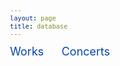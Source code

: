 ```yaml
---
layout: page
title: database
---
```


<style>
	body {font: 400 12px/1 -apple-system,BlinkMacSystemFont,"Segoe UI",Roboto,Helvetica,Arial,sans-serif,"Apple Color Emoji","Segoe UI Emoji","Segoe UI Symbol"}
	h1 { font-size: 40px; }
	th { text-align: left; }
	table.browse-works, table.browse-concerts { min-width: 1000px;}
	table.browse-works, table.browse-concerts { margin-left: auto; margin-right: auto; } /* center table */
	table.browse-works, table.browse-concerts { border-collapse: collapse; } /* don't put gaps between cells */
	table.browse-works th, table.browse-concerts th { background:skyblue; }
	table.browse-works td, table.browse-concerts td, table.browse th, table.browse-concerts th {padding-left: 2px; padding-top: 2px; padding: 2px}
	table.browse-works tr:hover, table.browse-concerts tr:hover { background:#ff000011; }
	a { text-decoration: none; }
	span.browse-interface { margin-top: 30px; margin-bottom: 30px; }
	.wrapper {margin-left: 10px;}
	table.browse-works td:nth-child(2) {min-width: 125px;}
	table.browse-works td:nth-child(4) {white-space: nowrap;}
	table.browse-works td:nth-child(5) {min-width: 100px}
	table.browse-works td:nth-child(6) {min-width: 150px;}
	table.browse-works td:nth-child(7) {min-width: 200px;}
	table.browse-concerts td:nth-child(1) {white-space: nowrap;}
	table.browse-concerts td:nth-child(2) {min-width: 250px;}
	table.browse-concerts td:nth-child(3) {min-width: 200px;}
	table.browse-concerts td:nth-child(4) {min-width: 200px;}
	table.browse-concerts td:nth-child(5) {min-width: 200px;}
	select.source {max-width: 250px}
	span.sheet-button {
		font: 400 18px/1 -apple-system,BlinkMacSystemFont,"Segoe UI",Roboto,Helvetica,Arial,sans-serif,"Apple Color Emoji","Segoe UI Emoji","Segoe UI Symbol";
		color: #0645AD;
		display: inline-block;
		padding-bottom: 25px;
		padding-right: 25px;
	}
	span.sheet-button:hover {
 		text-decoration: underline;
 	}

</style>

<script>

//////////////////////////////
//
// Click manager for selecting which worksheet data to browse:
//

document.addEventListener("click", function (event) {
	let clickedElement = event.target;
	let targetButton = clickedElement.closest(".sheet-button");
	if (!targetButton) {
		return;
	}
	let name = targetButton.dataset.sheet;
	displaySheet(name);
});



//////////////////////////////
//
// displaySheet -- Select the browse interface for a specific worksheet.
//

function displaySheet(name) {
	let list = document.querySelectorAll(".sheet-display");
	for (let i=0; i<list.length; i++) {
		let sheet = list[i];
		let sheetName = sheet.dataset.sheet;
		sheet.style.display = (name == sheetName ? "block" : "none");
	}
}


</script>


<div id="sheet-select">
	<span class="sheet-button" data-sheet="works">Works</span>
	<span class="sheet-button" data-sheet="concerts">Concerts</span>
</div>

<div id="browse-interface">
	<div class="sheet-display" data-sheet="works">
		<div class="search-interface"></div>
		<div class="results-list"></div>
	</div>
	<div class="sheet-display" data-sheet="concerts">
		<div class="search-interface"></div>
		<div class="results-list"></div>
	</div>
</div>

<script>
// vim: ts=3:nowrap

let EMC = {};
EMC.results = {};  // elements for displaying search results by sheet name.
EMC.menus = {}; // elements for displaying search menus by sheet name.
EMC.activeResults = null;
EMC.index = {};    // header name mapping by sheet.
EMC.index.works = {};  // header names for works sheet.
EMC.index.concerts = {};  // header names for works concerts.
EMC.METADATA = {};
EMC.METADATA.works = {% include_relative works.json %};
EMC.METADATA.concerts = {% include_relative concerts.json %};

EMC.index.works.name          = "Standardized Name of Work";
EMC.index.works.composer      = "Probable Composer";
EMC.index.works.voices        = "Voices";
EMC.index.works.composername  = "Composer Name as Listed in Program";
EMC.index.works.conflattr     = "Conflicting Attributions";
EMC.index.works.language	   = "Language";
EMC.index.works.language2	   = "Second Language";
EMC.index.works.monopoly	   = "Monophonic/Polyphonic";
EMC.index.works.sacrsec	      = "Sacred/Secular";
EMC.index.works.vocinstr	   = "Vocal/Instrumental";
EMC.index.works.genre   	   = "Genre";
EMC.index.works.source    	   = "Source of Work Listed in Program";
EMC.index.works.folios	      = "Folios/No.";
EMC.index.works.edition	      = "Edition of Work Listed in Program";
EMC.index.works.pages	      = "Nos./Page Numbers";
EMC.index.works.scanedition   = "Scan of Edition";
EMC.index.works.ProgID	      = "Program ID";
EMC.index.works.ProgDate	   = "Program Date";
EMC.index.works.ProgOrder	   = "Order in Program";
EMC.index.works.NotesWork	   = "Notes on Work";
EMC.index.works.ModernEd	   = "Modern Edition";
EMC.index.works.Repeatcon	   = "Repeat Concerts";
EMC.index.concerts.ID          = "ID";
EMC.index.concerts.year        = "Year";
EMC.index.concerts.month       = "Month";
EMC.index.concerts.day         = "Day";
EMC.index.concerts.date        = "Date";
EMC.index.concerts.ProgTitle   = "Program Title";
EMC.index.concerts.ensemble    = "Ensemble/Larger Org.";
EMC.index.concerts.loc         = "Location";
EMC.index.concerts.city        = "City";
EMC.index.concerts.state       = "State";
EMC.index.concerts.country     = "Country";
EMC.index.concerts.gmaps       = "Google Maps URL";
EMC.index.concerts.loccoord    = "Location Coordinates";
EMC.index.concerts.intro       = "Introduction";
EMC.index.concerts.direction   = "Direction";
EMC.index.concerts.performers  = "Performers";
EMC.index.concerts.archive     = "Archive (ARC)";
EMC.index.concerts.signature   = "Signature";
EMC.index.concerts.notes       = "Notes on Program";
EMC.index.concerts.literature  = "Literature";
EMC.index.concerts.image       = "Image";
EMC.index.concerts.extimage    = "Externally Hosted Image";

document.addEventListener("DOMContentLoaded", function () {
	buildSearchInterfaces(EMC.METADATA, "#browse-interface");
	displayBrowseTableWorks(EMC.METADATA.works);
	displayBrowseTableConcerts(EMC.METADATA.concerts);
});



//////////////////////////////
//
// buildSearchInterfaces --
//

function buildSearchInterfaces(metadata, selector) {
	let element = document.querySelector(selector);
	if (!element) {
		console.error("ERROR: Cannot find", selector, "element");
		return;
	}
	let browsers = element.querySelectorAll("div.sheet-display");
	for (let i=0; i<browsers.length; i++) {
		let sheetName = browsers[i].dataset.sheet;
		let browseElement = browsers[i].querySelector("div.search-interface");
		if (!browseElement) {
			console.error("ERROR: No browseElement for", sheetName);
			return;
		}
		EMC.menus[sheetName] = browseElement;
		let tableElement = browsers[i].querySelector("div.results-list");
		if (!tableElement) {
			console.error("ERROR: No search results list element for", sheetName);
			return;
		}
		EMC.results[sheetName] = tableElement;
		if (sheetName === "works") {
			buildSearchInterfaceWorks(metadata.works, browseElement);
		} else if (sheetName === "concerts") {
			buildSearchInterfaceConcerts(metadata.concerts, browseElement);
		}
	}
}


//////////////////////////////
//
// buildSearchInterfaceWorks --
//

function buildSearchInterfaceWorks(data, browseElement) {
	if (!browseElement) {
		console.error("ERROR: Cannot find search interface element", browseElement);
		return;
	}
	let output = "";
	output += buildComposerSelect(data);
	output += buildVoiceSelect(data);
	output += buildGenreSelect(data);
	output += buildLanguageSelect(data);
	output += buildMonoPolySelect(data);
	output += buildSacredSecularSelect(data);
	output += buildVocInstrSelect(data);
	output += buildSourceSelect(data);
	browseElement.innerHTML = output;
}


//////////////////////////////
//
// buildSearchInterfaceConcerts --
//

function buildSearchInterfaceConcerts(data, browseElement) {
	if (!browseElement) {
		console.error("ERROR: Cannot find search interface element", browseElement);
		return;
	}
	let output = "";
	output += buildCountrySelect(data);
	output += buildYearSelect(data);
	output += buildProgramSourceSelect(data);
	browseElement.innerHTML = output;
}


//////////////////////////////
//
// displayBrowseTableWorks --
//

function displayBrowseTableWorks(data) {
	let element = EMC.results.works;
	if (!element) {
		console.warn("Cannot find search results element for works");
		return;
	}

	let headings = [EMC.index.works.name, EMC.index.works.composer,
	EMC.index.works.voices, EMC.index.works.ProgDate,
	EMC.index.works.genre, EMC.index.works.source,
	EMC.index.works.edition, EMC.index.works.ModernEd];

	let contents = "";
	contents += "<table class='browse-works'>\n";
	contents += "<thead>\n";
	contents += makeTableHeader(headings);
	contents += "</thead>\n";
	contents += "<tbody>\n";
	contents += makeTableBody(headings, data);
	contents += "</tbody>\n";
	contents += "</table>\n";
	element.innerHTML = contents;
}

//////////////////////////////
//
// displayBrowseTableConcerts --
//

function displayBrowseTableConcerts(data) {
	let element = EMC.results.concerts;
	if (!element) {
		console.warn("Cannot find search results element for works");
		return;
	}

	let headings = [EMC.index.concerts.date, EMC.index.concerts.ProgTitle, EMC.index.concerts.ensemble, EMC.index.concerts.loc, EMC.index.concerts.direction, EMC.index.concerts.archive, EMC.index.concerts.signature];

	let contents = "";
	contents += "<table class='browse-concerts'>\n";
	contents += "<thead>\n";
	contents += makeTableHeader(headings);
	contents += "</thead>\n";
	contents += "<tbody>\n";
	contents += makeTableBody(headings, data);
	contents += "</tbody>\n";
	contents += "</table>\n";
	element.innerHTML = contents;
}

//////////////////////////////
//
// makeTableHeader -- Generate HTML content for browse table header.
//

function makeTableHeader(headings) {
	let output = `<th>${headings.join("</th><th>")}</th>\n`;
	return output;
}



//////////////////////////////
//
// makeTableBody -- Generate HTML content for browse table's body.
//

function makeTableBody(headings, data) {
	let output = "";
	for (let i=0; i<data.length; i++) {
		let entry = data[i];
		output += "<tr>";
		for (let i=0; i<headings.length; i++) {
			let value = "";
			if (typeof entry[headings[i]] !== "undefined") {
				value = entry[headings[i]];
			}
			output += "<td>";

			if (headings[i] == EMC.index.works.edition) {
				let editioncombined = getEdition(entry);
				let url = getEditionUrl(entry);
				output += `<a target="_blank" href="${url}">${editioncombined}</a>`;
			} else if (headings[i] == EMC.index.works.source) {
				let sourcecombined = getSource(entry);
				output += sourcecombined;
			} else if (headings[i] == EMC.index.concerts.ProgTitle) {
				let ProgTitle = value;
				let ProgUrl = getProgUrl(entry);
				output += `${ProgTitle} [<a target="_blank" href="${ProgUrl}">Image</a>]`;
			} else if (headings[i] == EMC.index.concerts.loc) {
				let loccombined = getLocation(entry);
				let locmaps = getLocationGoogleMaps(entry);
 				output += `<a target="_blank" href="${locmaps}">${loccombined}</a>`;
			} else if (headings[i] == EMC.index.concerts.direction){
				let directioncleaned = getCleanedDirection(entry);
				output += directioncleaned;
			} else {
				output += value;
			}
			output += "</td>";
		}
		output += "</tr>\n";
	}
	return output;
}



//////////////////////////////
//
// buildComposerSelect --
//

function buildComposerSelect(data) {
	let counter = {};
	let sum = data.length;
	for (let i=0; i<sum; i++) {
		let entry = data[i];
		let composer = entry[EMC.index.works.composer];
		if (!composer) {
			//console.error("WARNING: ", entry, " DOES NOT HAVE A COMPOSER");
			continue;
		}
		counter[composer] = (counter[composer] === undefined) ? 1 : counter[composer] + 1;
	}

	let clist = Object.keys(counter).sort();
	clist.sort((a, b) => a.toLowerCase().localeCompare(b.toLowerCase()));
	let composerCount = clist.length;
	let output = "<select class='composer' onchange='doSearchWorks()'>\n";
	output += `<option value="">Any composers [${composerCount}]</option>`;
	for (let i=0; i<clist.length; i++) {
		let name = clist[i];
		let count = counter[clist[i]];
		output += `<option value="${name}">${name} (${count})</option>`;
	}
	output += "</select>\n";
	return output;
}


//////////////////////////////
//
// buildGenreSelect -- generate menu for genres, sort by count
//

function buildGenreSelect(data) {
	let genres = {};
	for (let entry of EMC.METADATA.works) {
		let genre = entry.Genre;
		if (typeof genres[genre] !== "undefined") {
			genres[genre]++;
		} else {
			genres[genre] = 1;
		}
	}

	let keys = Object.getOwnPropertyNames(genres);
	keys.sort((a, b) => {
		if (genres[a] == genres[b]) {
			// sort cases alphabetically by genre if the have the same count:
			return a.localeCompare(b);
		} else {
			return genres[b] - genres[a];
		}
	});
	let genreCount = keys.length;

	let output = "<select class='genre' onchange='doSearchWorks()'>\n";
	output += `<option value=''>Any genre [${genreCount}]</options>`;
	for (let genre of keys) {
		if (genre !== "undefined") {
			output += `<option value="${genre}">${genre} (${genres[genre]})</option>`;
		}
	}
	output += "</select>";
	return output;
}

//////////////////////////////
//
// getSource -- Generate Source + Folios/Pages 
//

function getSource(entry) {
	let source = "";
	if (typeof entry["Source of Work Listed in Program"] !== "undefined") {
		source = entry["Source of Work Listed in Program"];
	}
	let sourcepages = "";
	if (typeof entry["Folios/No."] !== "undefined") {
		sourcepages = entry["Folios/No."];
	}
	if (!sourcepages.match(/^\s*$/)) {
		if (!source.match(/^\s*$/)) {
			return `${source}, ${sourcepages}`;
		} else {
			return `${sourcepages}`;
		}
	}
	if (source.match(/^\s*$/)) {
		return "";
	} else {
		return source;
	}
}

//////////////////////////////
//
// getEdition -- Generate Edition + Pages 
//

function getEdition(entry) {
	let edition = "";
	if (typeof entry["Edition of Work Listed in Program"] !== "undefined") {
		edition = entry["Edition of Work Listed in Program"];
	}
	let editionpages = "";
	if (typeof entry["Nos./Page Numbers"] !== "undefined") {
		editionpages = entry["Nos./Page Numbers"];
	}
	if (!editionpages.match(/^\s*$/)) {
		if (!edition.match(/^\s*$/)) {
			return `${edition}, ${editionpages}`;
		} else {
			return `${editionpages}`;
		}
	}
	if (edition.match(/^\s*$/)) {
		return "";
	} else {
		return edition;
	}
}

//////////////////////////////
//
// getEditionUrl -- Generate a source link based on "Scan of Edition".
//

function getEditionUrl(entry) {
	let editionurl = "";
	if (typeof entry["Scan of Edition"] !== "undefined") {
		editionurl = entry["Scan of Edition"];
		return editionurl;
	}
	return "";
}

//////////////////////////////
//
// buildLanguageSelect --
//

function buildLanguageSelect(data) {
	let counter = {};
	let sum = data.length;
	for (let i=0; i<sum; i++) {
		let entry = data[i];
		let language = entry[EMC.index.works.language];
		if (!language) {
			//console.error("WARNING: ", entry, " DOES NOT HAVE A LANGUAGE");
			continue;
		}
		counter[language] = (counter[language] === undefined) ? 1 : counter[language] + 1;
	}

	let llist = Object.keys(counter).sort();
	let languageCount = llist.length;
	let output = "<select class='language' onchange='doSearchWorks()'>\n";
	output += `<option value="">Any language [${languageCount}]</option>`;
	for (let i=0; i<llist.length; i++) {
		let name = llist[i];
		let count = counter[llist[i]];
		output += `<option value="${name}">${name} (${count})</option>`;
	}
	output += "</select>\n";
	return output;
}


//////////////////////////////
//
// buildMonoPolySelect --
//

function buildMonoPolySelect(data) {
	let counter = {};
	let sum = data.length;
	for (let i=0; i<sum; i++) {
		let entry = data[i];
		let monopoly = entry[EMC.index.works.monopoly];
		if (!monopoly) {
			//console.error("WARNING: ", entry, " DOES NOT HAVE A MONOPHONIC/POLYPHONIC DESIGNATION");
			continue;
		}
		counter[monopoly] = (counter[monopoly] === undefined) ? 1 : counter[monopoly] + 1;
	}

	let mlist = Object.keys(counter).sort();
	let monopolyCount = mlist.length;
	let output = "<select class='monopoly' onchange='doSearchWorks()'>\n";
	output += `<option value="">monophonic/polyphonic [${monopolyCount}]</option>`;
	for (let i=0; i<mlist.length; i++) {
		let name = mlist[i];
		let count = counter[mlist[i]];
		output += `<option value="${name}">${name} (${count})</option>`;
	}
	output += "</select>\n";
	return output;
}


//////////////////////////////
//
// buildSacredSecularSelect --
//

function buildSacredSecularSelect(data) {
	let counter = {};
	let sum = data.length;
	for (let i=0; i<sum; i++) {
		let entry = data[i];
		let sacredsecular = entry[EMC.index.works.sacrsec];
		if (!sacredsecular) {
			//console.error("WARNING: ", entry, " DOES NOT HAVE A SACRED/SECULAR DESIGNATION");
			continue;
		}
		counter[sacredsecular] = (counter[sacredsecular] === undefined) ? 1 : counter[sacredsecular] + 1;
	}

	let slist = Object.keys(counter).sort();
	let sacredsecularCount = slist.length;
	let output = "<select class='sacredsecular' onchange='doSearchWorks()'>\n";
	output += `<option value="">sacred/secular [${sacredsecularCount}]</option>`;
	for (let i=0; i<slist.length; i++) {
		let name = slist[i];
		let count = counter[slist[i]];
		output += `<option value="${name}">${name} (${count})</option>`;
	}
	output += "</select>\n";
	return output;
}


//////////////////////////////
//
// buildVocInstrSelect --
//

function buildVocInstrSelect(data) {
	let counter = {};
	let sum = data.length;
	for (let i=0; i<sum; i++) {
		let entry = data[i];
		let vocinstr = entry[EMC.index.works.vocinstr];
		if (!vocinstr) {
			//console.error("WARNING: ", entry, " DOES NOT HAVE A VOCAL/INSTRUMENTAL DESIGNATION");
			continue;
		}
		counter[vocinstr] = (counter[vocinstr] === undefined) ? 1 : counter[vocinstr] + 1;
	}

	let vilist = Object.keys(counter).sort();
	let vocinstrCount = vilist.length;
	let output = "<select class='vocinstr' onchange='doSearchWorks()'>\n";
	output += `<option value="">vocal/instrumental [${vocinstrCount}]</option>`;
	for (let i=0; i<vilist.length; i++) {
		let name = vilist[i];
		let count = counter[vilist[i]];
		output += `<option value="${name}">${name} (${count})</option>`;
	}
	output += "</select>\n";
	return output;
}

//////////////////////////////
//
// buildSourceSelect --
//

function buildSourceSelect(data) {
	let counter = {};
	let sum = data.length;
	for (let i=0; i<sum; i++) {
		let entry = data[i];
		let source = entry[EMC.index.works.source];
		if (!source) {
			//console.error("WARNING: ", entry, " DOES NOT HAVE A SOURCE");
			continue;
		}
		counter[source] = (counter[source] === undefined) ? 1 : counter[source] + 1;
	}

	let solist = Object.keys(counter).sort();
	let sourceCount = solist.length;
	let output = "<select class='source' onchange='doSearchWorks()'>\n";
	output += `<option value="">Any source [${sourceCount}]</option>`;
	for (let i=0; i<solist.length; i++) {
		let name = solist[i];
		let count = counter[solist[i]];
		output += `<option value="${name}">${name} (${count})</option>`;
	}
	output += "</select>\n";
	return output;
}

//////////////////////////////
//
// buildVoiceSelect --
//

function buildVoiceSelect(data) {
	let counter = {};
	let fileCount = data.length;
	for (let i=0; i<fileCount; i++) {
		let entry = data[i];
		let voice = entry[EMC.index.works.voices];
		if (!voice) {
			//console.error("WARNING: ", entry, " DOES NOT HAVE A VOICE COUNT");
			continue;
		}
		counter[voice] = (counter[voice] === undefined) ? 1 : counter[voice] + 1;
	}

	let vlist = Object.keys(counter).sort();
	vlist.sort((a, b) => (a - b));
	let output = "<select class='voice' onchange='doSearchWorks()'>\n";
	output += `<option value="">Any voice count</option>`;
	for (let i=0; i<vlist.length; i++) {
		let vcount = vlist[i];
		output += `<option value="${vcount}">${vcount}</option>`;
	}
	output += "</select>\n";
	return output;
}

//////////////////////////////
//
// getProgUrl -- Generate a source link based on "Scan of Edition".
//

function getProgUrl(entry) {
	let ProgUrl = "";
	if (typeof entry["Image"] !== "undefined") {
		ProgUrl = entry["Image"];
		return ProgUrl;
	}
	return "";
	console.warn("ProgUrl", ProgUrl);
}

//////////////////////////////
//
// getLocation -- Generate Location + City + Country
//

function getLocation(entry) {
	let location = "";
	let city = "";
	let country = "";
	if (typeof entry["Location"] !== "undefined") {
		location = entry["Location"];
	}
	if (typeof entry["City"] !== "undefined") {
		city = entry["City"];
	}
	if (typeof entry["Country"] !== "undefined") {
		country = entry["Country"];
	}
	if (!location.match(/^\s*$/) && !city.match(/^\s*$/) && !country.match (/^\s*$/)) {
		return `${location}, ${city}, ${country}`;
	} else if (!location.match(/^\s*$/) && !country.match (/^\s*$/)){
		return `${location}, ${country}`;
	}
	if (location.match(/^\s*$/)) {
		return "";
	} else {
		return location;
	}
}

//////////////////////////////
//
// getLocationGoogleMaps -- Generate a source link based on "Scan of Edition".
//

function getLocationGoogleMaps(entry) {
	let locmapsurl = "";
	if (typeof entry["Google Maps URL"] !== "undefined") {
		locmapsurl = entry["Google Maps URL"];
		return locmapsurl;
	}
	return "";
}

//////////////////////////////
//
// getCleanedDirection -- Remove {}.
//

function getCleanedDirection(entry) {
	let cleandirection = "";
	if (typeof entry["Direction"] !== "undefined") {
		cleandirection = entry["Direction"].replace(/{/g, '');
		cleandirection = cleandirection.replace(/}/g, '');
		return cleandirection;
	}
	return "";
}

//////////////////////////////
//
// buildCountrySelect --
//

function buildCountrySelect(data) {
	let counter = {};
	let sum = data.length;
	for (let i=0; i<sum; i++) {
		let entry = data[i];
		let country = entry[EMC.index.concerts.country];
		if (!country) {
			//console.error("WARNING: ", entry, " DOES NOT HAVE A COUNTRY DESIGNATION");
			continue;
		}
		counter[country] = (counter[country] === undefined) ? 1 : counter[country] + 1;
	}

	let clist = Object.keys(counter).sort();
	let country = clist.length;
	let output = "<select class='country' onchange='doSearchConcerts()'>\n";
	output += `<option value="">Country [${country}]</option>`;
	for (let i=0; i<clist.length; i++) {
		let name = clist[i];
		let count = counter[clist[i]];
		output += `<option value="${name}">${name} (${count})</option>`;
	}
	output += "</select>\n";
	return output;
}


//////////////////////////////
//
// buildYearSelect --
//

function buildYearSelect(data) {
	let counter = {};
	let sum = data.length;
	for (let i=0; i<sum; i++) {
		let entry = data[i];
		let year = entry[EMC.index.concerts.year];
		if (!year) {
			//console.error("WARNING: ", entry, " DOES NOT HAVE A YEAR DESIGNATION");
			continue;
		}
		counter[year] = (counter[year] === undefined) ? 1 : counter[year] + 1;
	}

	let ylist = Object.keys(counter).sort();
	let year = ylist.length;
	let output = "<select class='year' onchange='doSearchConcerts()'>\n";
	output += `<option value="">Year [${year}]</option>`;
	for (let i=0; i<ylist.length; i++) {
		let name = ylist[i];
		let count = counter[ylist[i]];
		output += `<option value="${name}">${name} (${count})</option>`;
	}
	output += "</select>\n";
	return output;
}


//////////////////////////////
//
// buildProgramSourceSelect --
//

function buildProgramSourceSelect(data) {
	let counter = {};
	let sum = data.length;
	for (let i=0; i<sum; i++) {
		let entry = data[i];
		let programsource = entry[EMC.index.concerts.archive];
		if (!programsource) {
			//console.error("WARNING: ", entry, " DOES NOT HAVE AN PROGRAM SOURCE DESIGNATION");
			continue;
		}
		counter[programsource] = (counter[programsource] === undefined) ? 1 : counter[programsource] + 1;
	}

	let pslist = Object.keys(counter).sort();
	let programsource = pslist.length;
	let output = "<select class='programsource' onchange='doSearchConcerts()'>\n";
	output += `<option value="">Source of Program [${programsource}]</option>`;
	for (let i=0; i<pslist.length; i++) {
		let name = pslist[i];
		let count = counter[pslist[i]];
		output += `<option value="${name}">${name} (${count})</option>`;
	}
	output += "</select>\n";
	return output;
}


//////////////////////////////
//
// doSearchConcerts --
//

function doSearchConcerts(data) {
	if (!data) {
		data = EMC.METADATA.concerts;
	}
	console.error("input data for doSearchWorks", data);

	let searchInterface = EMC.menus.concerts;
	console.warn("print search interface", searchInterface);
	if (!searchInterface) {
		console.log("Problem finding search interface for concerts");
		return;
	}

	let countryField = searchInterface.querySelector("select.country");
	if (!countryField) {
		console.log("Problem finding country field in search interface");
		return;
	}
	let countryQuery = countryField.value;

	let yearField = searchInterface.querySelector("select.year");
	if (!yearField) {
		console.log("Problem finding year field in search interface");
		return;
	}
	let yearQuery = yearField.value;

	let programsourceField = searchInterface.querySelector("select.programsource");
	if (!programsourceField) {
		console.log("Problem finding country field in search interface");
		return;
	}
	let programsourceQuery = programsourceField.value;

	if (countryQuery !== "") {
		let tempdata = [];
		for (let i=0; i<data.length; i++) {
			let entry = data[i];
			let country = entry[EMC.index.concerts.country];
			if (country == countryQuery) {
				tempdata.push(entry);
			}
		}
		data = tempdata;
	}

	if (yearQuery !== "") {
		let tempdata = [];
		for (let i=0; i<data.length; i++) {
			let entry = data[i];
			let year = entry[EMC.index.concerts.year];
			if (year == yearQuery) {
				tempdata.push(entry);
			}
		}
		data = tempdata;
	}

	if (programsourceQuery !== "") {
		let tempdata = [];
		for (let i=0; i<data.length; i++) {
			let entry = data[i];
			let programsource = entry[EMC.index.concerts.archive];
			if (programsource == programsourceQuery) {
				tempdata.push(entry);
			}
		}
		data = tempdata;
	}

	displayBrowseTableConcerts(data);

}


//////////////////////////////
//
// doSearchWorks --
//

function doSearchWorks(data) {
	if (!data) {
		data = EMC.METADATA.works;
	}
	console.error("input data for doSearchWorks", data);


	let searchInterface = EMC.menus.works;
	console.warn("print search interface", searchInterface);
	if (!searchInterface) {
		console.log("Problem finding search interface for works");
		return;
	}

	let composerField = searchInterface.querySelector("select.composer");
	console.warn("print composerField", composerField);
	if (!composerField) {
		console.log("Problem finding composer field in search interface");
		return;
	}
	let composerQuery = composerField.value;

	let voiceField = searchInterface.querySelector("select.voice");
	if (!voiceField) {
		console.log("Problem finding voice-count field in search interface");
		return;
	}
	let voiceQuery = voiceField.value;

	let genreField = searchInterface.querySelector("select.genre");
	if (!genreField) {
		console.log("Problem finding genre field in search interface");
		return;
	}
	let genreQuery = genreField.value;

	let languageField = searchInterface.querySelector("select.language");
	if (!languageField) {
		console.log("Problem finding language field in search interface");
		return;
	}
	let languageQuery = languageField.value;

	let monopolyField = searchInterface.querySelector("select.monopoly");
	if (!monopolyField) {
		console.log("Problem finding monophonic/polyphonic field in search interface");
		return;
	}
	let monopolyQuery = monopolyField.value;

	let sacredsecularField = searchInterface.querySelector("select.sacredsecular");
	if (!sacredsecularField) {
		console.log("Problem finding sacred/secular field in search interface");
		return;
	}
	let sacredsecularQuery = sacredsecularField.value;

	let sourceField = searchInterface.querySelector("select.source");
	if (!sourceField) {
		console.log("Problem finding source field in search interface");
		return;
	}
	let sourceQuery = sourceField.value;

	let vocinstrField = searchInterface.querySelector("select.vocinstr");
	if (!vocinstrField) {
		console.log("Problem finding sacred/secular field in search interface");
		return;
	}
	let vocinstrQuery = vocinstrField.value;

	if (composerQuery) {
		let tempdata = [];
		for (let i=0; i<data.length; i++) {
			let entry = data[i];
			let composer = entry[EMC.index.works.composer];
			if (composer === composerQuery) {
				tempdata.push(entry);
			}
		}
		data = tempdata;
	}

	if (voiceQuery !== "") {
		let tempdata = [];
		for (let i=0; i<data.length; i++) {
			let entry = data[i];
			let voice = entry[EMC.index.works.voices];
			if (voice == voiceQuery) {
				tempdata.push(entry);
			}
		}
		data = tempdata;
	}

	if (genreQuery !== "") {
		let tempdata = [];
		for (let i=0; i<data.length; i++) {
			let entry = data[i];
			let genre = entry[EMC.index.works.genre];
			if (genre == genreQuery) {
				tempdata.push(entry);
			}
		}
		data = tempdata;
	}

	if (languageQuery !== "") {
		let tempdata = [];
		for (let i=0; i<data.length; i++) {
			let entry = data[i];
			let language = entry[EMC.index.works.language];
			if (language == languageQuery) {
				tempdata.push(entry);
			}
		}
		data = tempdata;
	}


	if (monopolyQuery !== "") {
		let tempdata = [];
		for (let i=0; i<data.length; i++) {
			let entry = data[i];
			let monopoly = entry[EMC.index.works.monopoly];
			if (monopoly == monopolyQuery) {
				tempdata.push(entry);
			}
		}
		data = tempdata;
	}

	if (sacredsecularQuery !== "") {
		let tempdata = [];
		for (let i=0; i<data.length; i++) {
			let entry = data[i];
			let sacredsecular = entry[EMC.index.works.sacrsec];
			if (sacredsecular == sacredsecularQuery) {
				tempdata.push(entry);
			}
		}
		data = tempdata;
	}

	if (sourceQuery !== "") {
		let tempdata = [];
		for (let i=0; i<data.length; i++) {
			let entry = data[i];
			let source = entry[EMC.index.works.source];
			if (source == sourceQuery) {
				tempdata.push(entry);
			}
		}
		data = tempdata;
	}

	if (vocinstrQuery !== "") {
		let tempdata = [];
		for (let i=0; i<data.length; i++) {
			let entry = data[i];
			let vocinstr = entry[EMC.index.works.vocinstr];
			if (vocinstr == vocinstrQuery) {
				tempdata.push(entry);
			}
		}
		data = tempdata;
	}

	displayBrowseTableWorks(data);
}

</script>

